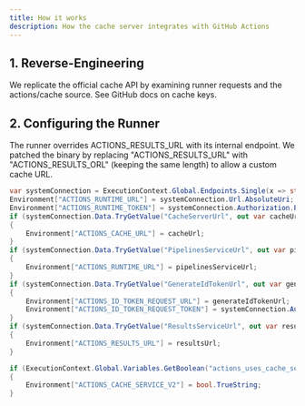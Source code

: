```yaml
---
title: How it works
description: How the cache server integrates with GitHub Actions
---
```


## 1. Reverse-Engineering

We replicate the official cache API by examining runner requests and the actions/cache source. See GitHub docs on cache keys.

## 2. Configuring the Runner

The runner overrides ACTIONS_RESULTS_URL with its internal endpoint. We patched the binary by replacing "ACTIONS_RESULTS_URL" with "ACTIONS_RESULTS_ORL" (keeping the same length) to allow a custom cache URL.

```c#
var systemConnection = ExecutionContext.Global.Endpoints.Single(x => string.Equals(x.Name, WellKnownServiceEndpointNames.SystemVssConnection, StringComparison.OrdinalIgnoreCase));
Environment["ACTIONS_RUNTIME_URL"] = systemConnection.Url.AbsoluteUri;
Environment["ACTIONS_RUNTIME_TOKEN"] = systemConnection.Authorization.Parameters[EndpointAuthorizationParameters.AccessToken];
if (systemConnection.Data.TryGetValue("CacheServerUrl", out var cacheUrl) && !string.IsNullOrEmpty(cacheUrl))
{
    Environment["ACTIONS_CACHE_URL"] = cacheUrl;
}
if (systemConnection.Data.TryGetValue("PipelinesServiceUrl", out var pipelinesServiceUrl) && !string.IsNullOrEmpty(pipelinesServiceUrl))
{
    Environment["ACTIONS_RUNTIME_URL"] = pipelinesServiceUrl;
}
if (systemConnection.Data.TryGetValue("GenerateIdTokenUrl", out var generateIdTokenUrl) && !string.IsNullOrEmpty(generateIdTokenUrl))
{
    Environment["ACTIONS_ID_TOKEN_REQUEST_URL"] = generateIdTokenUrl;
    Environment["ACTIONS_ID_TOKEN_REQUEST_TOKEN"] = systemConnection.Authorization.Parameters[EndpointAuthorizationParameters.AccessToken];
}
if (systemConnection.Data.TryGetValue("ResultsServiceUrl", out var resultsUrl) && !string.IsNullOrEmpty(resultsUrl))
{
    Environment["ACTIONS_RESULTS_URL"] = resultsUrl;
}

if (ExecutionContext.Global.Variables.GetBoolean("actions_uses_cache_service_v2") ?? false)
{
    Environment["ACTIONS_CACHE_SERVICE_V2"] = bool.TrueString;
}
```
